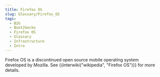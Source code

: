 ```yaml
---
title: Firefox OS
slug: Glossary/Firefox_OS
tags:
  - B2G
  - Boot2Gecko
  - Firefox OS
  - Glossary
  - Infrastructure
  - Intro
---
```

Firefox OS is a discontinued open source mobile operating system developed by Mozilla. See {{interwiki("wikipedia", "Firefox OS")}} for more details.
